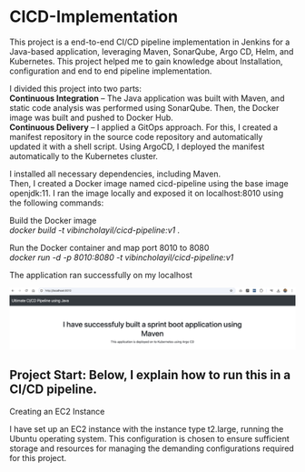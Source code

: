 <H1>CICD-Implementation</H1>
<p>This project is a end-to-end CI/CD pipeline implementation in Jenkins for a Java-based application, leveraging Maven, SonarQube, Argo CD, Helm, and Kubernetes. This project helped me to gain knowledge about Installation,  configuration and end to end pipeline implementation.</p>

I divided this project into two parts:<br>
<b>Continuous Integration</b> – The Java application was built with Maven, and static code analysis was performed using SonarQube. Then, the Docker image was built and pushed to Docker Hub.<br>
<b>Continuous Delivery</b> – I applied a GitOps approach. For this, I created a manifest repository in the source code repository and automatically updated it with a shell script. Using ArgoCD, I deployed the manifest automatically to the Kubernetes cluster.<br>
    
I installed all necessary dependencies, including Maven.<br>
Then, I created a Docker image named cicd-pipeline using the base image openjdk:11. I ran the image locally and exposed it on localhost:8010 using the following commands:<br>

Build the Docker image<br><i>docker build -t vibincholayil/cicd-pipeline:v1 .</i>

Run the Docker container and map port 8010 to 8080<br><i>docker run -d -p 8010:8080 -t vibincholayil/cicd-pipeline:v1</i>

The application ran successfully on my localhost

![Alt Text](assets/image1.png)

<h2>Project Start: Below, I explain how to run this in a CI/CD pipeline.</h2>

Creating an EC2 Instance<br>
<p>I have set up an EC2 instance with the instance type t2.large, running the Ubuntu operating system. This configuration is chosen to ensure sufficient storage and resources for managing the demanding configurations required for this project.</p>